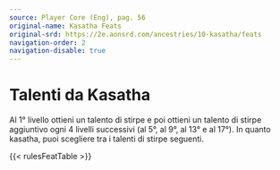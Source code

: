 ```yaml
---
source: Player Core (Eng), pag. 56
original-name: Kasatha Feats
original-srd: https://2e.aonsrd.com/ancestries/10-kasatha/feats
navigation-order: 2
navigation-disable: true
---
```


# Talenti da Kasatha

Al 1° livello ottieni un talento di stirpe e poi ottieni un talento di stirpe
aggiuntivo ogni 4 livelli successivi (al 5°, al 9°, al 13° e al 17°). In quanto
kasatha, puoi scegliere tra i talenti di stirpe seguenti.

{{< rulesFeatTable >}}
